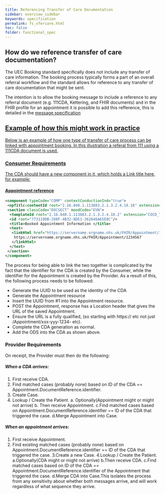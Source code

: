 ```yaml
---
title: Referencing Transfer of Care Documentation
sidebar: overview_sidebar
keywords: specification
permalink: fs_xfercare.html
toc: false
folder: functional_spec
---
```


## How do we reference transfer of care documentation?

The UEC Booking standard specifically does not include any transfer of care information. The booking process typically forms a part of an overall referral workflow and the standard allows for reference to any transfer of care documentation that might be sent.

The intention is to allow the booking message to include a reference to any referral document (e.g. 111CDA, Kettering, and FHIR documents) and in the FHIR profile for an appointment it is possible to add this refference, this is detailed in the <a href="https://developer.nhs.uk/apis/nhsscheduling-1.0.5-alpha/appointment.html" target="_blank">message specification</href>

## Example of how this might work in practice

Below is an example of how one type of transfer of care process can be linked with appointment booking. In this illustration a referal from 111 using a 111CDA document is used.

### Consumer Requirements

The CDA should have a new component in it, which holds a <linkHtml href="URL here">Link title here</linkHtml>, for example:

#### Appointment reference 

```XML 
<component typeCode="COMP" contextConductionInd="true">  
 <npfitlc:contentId root="2.16.840.1.113883.2.1.3.2.4.18.16" extension="COCD_TP146246GB01#Section1"/>    
 <section classCode="DOCSECT" moodCode="EVN">      
  <templateId root="2.16.840.1.113883.2.1.3.2.4.18.2" extension="COCD_TP146246GB01#Section1"/>      
  <id root="773110DB-288F-4B32-8DE1-362646A65E8C"/>      
  <title>Booked Appointment Information </title>      
  <text>        
   <linkHtml href="https://servername.orgname.nhs.uk/FHIR/Appointment/1234567">
    https://servername.orgname.nhs.uk/FHIR/Appointment/1234567
   </linkHtml>      
  </text>  
 </section>
</component>
```

The process for being able to link the two together is complicated by the fact that the identifier for the CDA is created by the Consumer, while the identifier for the Appointment is created by the Provider. As a result of this, the following process needs to be followed:
 
 * Generate the UUID to be used as the identity of the CDA 
 * Generate the Appointment resource 
 * Insert the UUID from #1 into the Appointment resource. 
 * POST the Appointment, response has a Location header that gives the URL of the saved Appointment. 
 * Ensure the URL is a fully qualified, (so starting with https:// etc not just /Appointment/xxx-yyy-1234- etc). 
 * Complete the CDA generation as normal. 
 * Add the ODS into the CDA as shown above.

### Provider Requirements

On receipt, the Provider must then do the following:

##### When a CDA arrives:

1. First receive CDA. 
2. Find matched cases (probably none) based on ID of the CDA == Appointment.DocumentReference.identifier. 
3. Create Case. 
4. Lookup / Create the Patient. 
 a. Optionally(Appointment might or might not arrive) 
 b. Then receive Appointment. 
 c.Find matched cases based on Appointment.DocumentReference.identifier == ID of the CDA that triggered the case. 
 d.Merge Appointment into Case. 

##### When an appointment arrives:

1. First receive Appointment.
2. Find existing matched cases (probably none) based on Appointment.DocumentReference.identifier == ID of the CDA that triggered the case.
3.Create a new Case.
4.Lookup / Create the Patient.
 a.Optionally(CDA might or might not arrive)
 b.Then receive CDA.
 c.Find matched cases based on ID of the CDA == Appointment.DocumentReference.identifier of the Appointment that triggered the case.
 d.Merge CDA into Case.This isolates the process from any sensitivity about whether both messages arrive, and will work regardless of what sequence they arrive.
